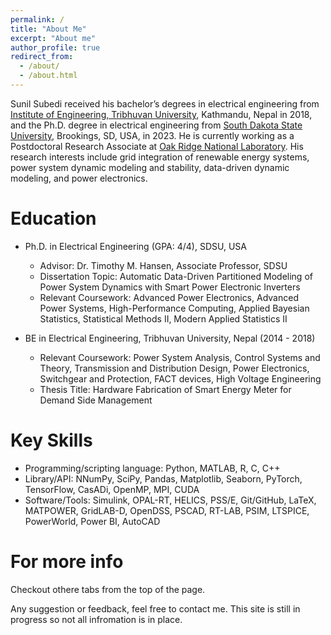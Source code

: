 ```yaml
---
permalink: /
title: "About Me"
excerpt: "About me"
author_profile: true
redirect_from: 
  - /about/
  - /about.html
---
```

Sunil Subedi received his bachelor’s degrees in electrical engineering from [Institute of Engineering, Tribhuvan University](https://tu.edu.np/pages/institute-of-engineering-4), Kathmandu, Nepal in 2018, and the Ph.D. degree in electrical engineering from [South Dakota State University](https://www.sdstate.edu/), Brookings, SD, USA, in 2023. He is currently working as a Postdoctoral Research Associate at [Oak Ridge National Laboratory](https://www.ornl.gov/). His research interests include grid integration of renewable energy systems, power system dynamic modeling and stability, data-driven dynamic modeling, and power electronics. 

Education
======
* Ph.D. in Electrical Engineering (GPA: 4/4), SDSU, USA
  * Advisor: Dr. Timothy M. Hansen, Associate Professor, SDSU
  * Dissertation Topic: Automatic Data-Driven Partitioned Modeling of Power System Dynamics with Smart Power Electronic Inverters
  * Relevant Coursework: Advanced Power Electronics, Advanced Power Systems, High-Performance Computing, Applied Bayesian Statistics, Statistical Methods II, Modern Applied Statistics II

* BE in Electrical Engineering, Tribhuvan University, Nepal (2014 - 2018)
  * Relevant Coursework: Power System Analysis, Control Systems and Theory, Transmission and Distribution Design, Power Electronics, Switchgear and Protection, FACT devices, High Voltage Engineering
  * Thesis Title: Hardware Fabrication of Smart Energy Meter for Demand Side Management


Key Skills
======
* Programming/scripting language: Python, MATLAB, R, C, C++
* Library/API: NNumPy, SciPy, Pandas, Matplotlib, Seaborn, PyTorch, TensorFlow, CasADi, OpenMP, MPI, CUDA
* Software/Tools: Simulink, OPAL-RT, HELICS, PSS/E, Git/GitHub, LaTeX, MATPOWER, GridLAB-D, OpenDSS, PSCAD, RT-LAB, PSIM, LTSPICE, PowerWorld, Power BI, AutoCAD



For more info
======
Checkout othere tabs from the top of the page. 

Any suggestion or feedback, feel free to contact me. This site is still in progress so not all infromation is in place.



